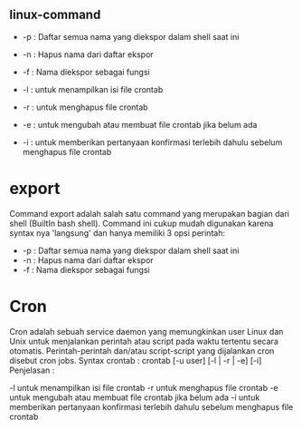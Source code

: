 ## linux-command

* -p : Daftar semua nama yang diekspor dalam shell saat ini
* -n : Hapus nama dari daftar ekspor
* -f : Nama diekspor sebagai fungsi

* -l : untuk menampilkan isi file crontab
* -r : untuk menghapus file crontab
* -e : untuk mengubah atau membuat file crontab jika belum ada
* -i : untuk memberikan pertanyaan konfirmasi terlebih dahulu sebelum menghapus file crontab






# export
Command export adalah salah satu command yang merupakan bagian dari shell (BuiltIn bash shell). Command ini cukup mudah digunakan karena syntax nya 'langsung' dan hanya memiliki 3 opsi perintah:

* -p : Daftar semua nama yang diekspor dalam shell saat ini
* -n : Hapus nama dari daftar ekspor
* -f : Nama diekspor sebagai fungsi

# Cron
Cron adalah sebuah service daemon yang memungkinkan user Linux dan Unix untuk menjalankan perintah atau script pada waktu tertentu secara otomatis. Perintah-perintah dan/atau script-script yang dijalankan cron disebut cron jobs. Syntax crontab : crontab [-u user] [-l | -r | -e] [-i] Penjelasan :

-l untuk menampilkan isi file crontab
-r untuk menghapus file crontab
-e untuk mengubah atau membuat file crontab jika belum ada
-i untuk memberikan pertanyaan konfirmasi terlebih dahulu sebelum menghapus file crontab
